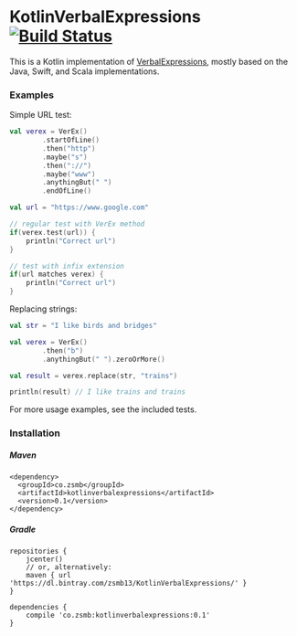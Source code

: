 # KotlinVerbalExpressions [![Build Status](https://travis-ci.org/zsmb13/KotlinVerbalExpressions.svg?branch=master)](https://travis-ci.org/zsmb13/KotlinVerbalExpressions)

This is a Kotlin implementation of [VerbalExpressions](https://github.com/VerbalExpressions), mostly based on the Java, Swift, and Scala implementations.

### Examples

Simple URL test:
```kotlin
val verex = VerEx()
        .startOfLine()
        .then("http")
        .maybe("s")
        .then("://")
        .maybe("www")
        .anythingBut(" ")
        .endOfLine()

val url = "https://www.google.com"

// regular test with VerEx method
if(verex.test(url)) {
    println("Correct url")
}

// test with infix extension
if(url matches verex) {
    println("Correct url")
}
```

Replacing strings:
```kotlin
val str = "I like birds and bridges"

val verex = VerEx()
        .then("b")
        .anythingBut(" ").zeroOrMore()

val result = verex.replace(str, "trains")

println(result) // I like trains and trains
```

For more usage examples, see the included tests.

### Installation

##### Maven

```
<dependency>
  <groupId>co.zsmb</groupId>
  <artifactId>kotlinverbalexpressions</artifactId>
  <version>0.1</version>
</dependency>
```

##### Gradle


```
repositories {
    jcenter()
    // or, alternatively:
    maven { url 'https://dl.bintray.com/zsmb13/KotlinVerbalExpressions/' }
}

dependencies {
    compile 'co.zsmb:kotlinverbalexpressions:0.1'
}
```
